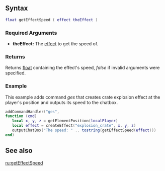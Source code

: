 Syntax
------

``` lua
float getEffectSpeed ( effect theEffect )
```

### Required Arguments

-   **theEffect:** The [effect](/docs/effect.md "wikilink") to get the speed of.

### Returns

Returns [float](/docs/float.md "wikilink") containing the effect's speed, *false* if invalid arguments were specified.

### Example

This example adds command *ges* that creates crate explosion effect at the player's position and outputs its speed to the chatbox.

``` Lua
addCommandHandler("ges", 
function (cmd)
   local x, y, z = getElementPosition(localPlayer)
   local effect = createEffect("explosion_crate", x, y, z)
   outputChatBox("The speed: " .. tostring(getEffectSpeed(effect)))
end)
```

See also
--------

[ru:getEffectSpeed](/docs/ru-geteffectspeed.md "wikilink")
